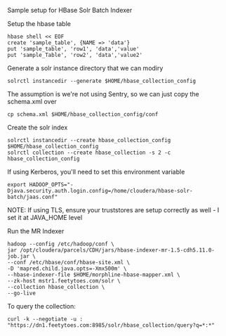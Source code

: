 Sample setup for HBase Solr Batch Indexer

Setup the hbase table

```
hbase shell << EOF
create 'sample_table', {NAME => 'data'}
put 'sample_table', 'row1', 'data','value'
put 'sample_Table', 'row2', 'data','value2'
```

Generate a solr instance directory that we can modiry

```
solrctl instancedir --generate $HOME/hbase_collection_config
```

The assumption is we're not using Sentry, so we can just copy the schema.xml over

```
cp schema.xml $HOME/hbase_collection_config/conf
```

Create the solr index

```
solrctl instancedir --create hbase_collection_config $HOME/hbase_collection_config
solrctl collection --create hbase_collection -s 2 -c hbase_collection_config
```

If using Kerberos, you'll need to set this environment variable

```
export HADOOP_OPTS="-Djava.security.auth.login.config=/home/cloudera/hbase-solr-batch/jaas.conf"
```

NOTE: If using TLS, ensure your truststores are setup correctly as well - I set it at JAVA_HOME level

Run the MR Indexer

```
hadoop --config /etc/hadoop/conf \
jar /opt/cloudera/parcels/CDH/jars/hbase-indexer-mr-1.5-cdh5.11.0-job.jar \
--conf /etc/hbase/conf/hbase-site.xml \
-D 'mapred.child.java.opts=-Xmx500m' \
--hbase-indexer-file $HOME/morphline-hbase-mapper.xml \
--zk-host mstr1.feetytoes.com/solr \
--collection hbase_collection \
--go-live
```

To query the collection:

```
curl -k --negotiate -u : "https://dn1.feetytoes.com:8985/solr/hbase_collection/query?q=*:*"
```
